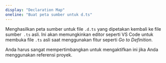 ```yaml
---
display: "Declaration Map"
oneline: "Buat peta sumber untuk d.ts"
---
```


Menghasilkan peta sumber untuk file `.d.ts` yang dipetakan kembali ke file sumber` .ts` asli.
Ini akan memungkinkan editor seperti VS Code untuk membuka file `.ts` asli saat menggunakan fitur seperti _Go to Definition_.

Anda harus sangat mempertimbangkan untuk mengaktifkan ini jika Anda menggunakan referensi proyek.